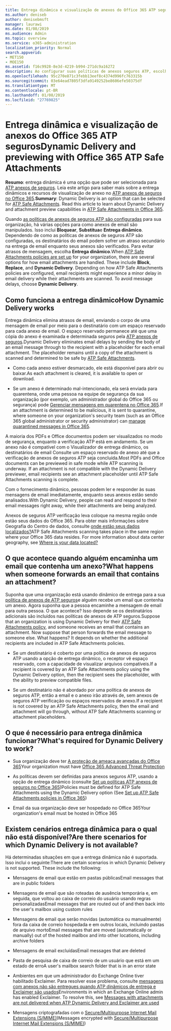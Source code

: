 ```yaml
---
title: Entrega dinâmica e visualização de anexos do Office 365 ATP seguros
ms.author: deniseb
author: denisebmsft
manager: laurawi
ms.date: 01/08/2019
ms.audience: Admin
ms.topic: overview
ms.service: o365-administration
localization_priority: Normal
search.appverid:
- MET150
- MOE150
ms.assetid: f16c9928-8e3d-4219-b994-271dc9a16272
description: Ao configurar suas políticas de anexos seguros ATP, escolha entrega dinâmica para evitar atrasos de mensagem e permitem que as pessoas visualizem anexos que estão sendo examinados.
ms.openlocfilehash: 95c270e871c3febb13eef8c4374d996fc763315b
ms.sourcegitcommit: 03e64ead7805f3dfa9149252be8606efe50375df
ms.translationtype: MT
ms.contentlocale: pt-BR
ms.lasthandoff: 01/08/2019
ms.locfileid: "27769825"
---
```

# <a name="dynamic-delivery-and-previewing-with-office-365-atp-safe-attachments"></a><span data-ttu-id="cddd5-103">Entrega dinâmica e visualização de anexos do Office 365 ATP seguros</span><span class="sxs-lookup"><span data-stu-id="cddd5-103">Dynamic Delivery and previewing with Office 365 ATP Safe Attachments</span></span>

<span data-ttu-id="cddd5-p101">**Resumo**: entrega dinâmica é uma opção que pode ser selecionada para [ATP anexos de seguros](atp-safe-attachments.md). Leia este artigo para saber mais sobre a entrega dinâmicos e recursos de visualização de anexo no [ATP anexos de seguros no Office 365](atp-safe-attachments.md).</span><span class="sxs-lookup"><span data-stu-id="cddd5-p101">**Summary**: Dynamic Delivery is an option that can be selected for [ATP Safe Attachments](atp-safe-attachments.md). Read this article to learn about Dynamic Delivery and attachment preview capabilities in [ATP Safe Attachments in Office 365](atp-safe-attachments.md).</span></span>

<span data-ttu-id="cddd5-p102">Quando [as políticas de anexos de seguros ATP são configuradas](set-up-atp-safe-attachments-policies.md) para sua organização, há várias opções para como anexos de email são manipulados. Isso inclui **Bloquear**, **Substitua**e **Entrega dinâmico**. Dependendo de como as políticas de anexos de seguros ATP são configuradas, os destinatários do email podem sofrer um atraso secundário na entrega de email enquanto seus anexos são verificados. Para evitar atrasos de mensagem, escolha **Entrega dinâmico**.</span><span class="sxs-lookup"><span data-stu-id="cddd5-p102">When [ATP Safe Attachments policies are set up](set-up-atp-safe-attachments-policies.md) for your organization, there are several options for how email attachments are handled. These include **Block**, **Replace**, and **Dynamic Delivery**. Depending on how ATP Safe Attachments policies are configured, email recipients might experience a minor delay in email delivery while their attachments are scanned. To avoid message delays, choose **Dynamic Delivery**.</span></span>
  
## <a name="how-dynamic-delivery-works"></a><span data-ttu-id="cddd5-110">Como funciona a entrega dinâmico</span><span class="sxs-lookup"><span data-stu-id="cddd5-110">How Dynamic Delivery works</span></span>
  
<span data-ttu-id="cddd5-p103">Entrega dinâmica elimina atrasos de email, enviando o corpo de uma mensagem de email por meio para o destinatário com um espaço reservado para cada anexo de email. O espaço reservado permanece até que uma cópia do anexo é examinada e determinada seguros pela [ATP anexos de seguros](atp-safe-attachments.md).</span><span class="sxs-lookup"><span data-stu-id="cddd5-p103">Dynamic Delivery eliminates email delays by sending the body of an email message through to the recipient with a placeholder for each email attachment. The placeholder remains until a copy of the attachment is scanned and determined to be safe by [ATP Safe Attachments](atp-safe-attachments.md).</span></span> 

- <span data-ttu-id="cddd5-113">Como cada anexo estiver desmarcado, ele está disponível para abrir ou baixar.</span><span class="sxs-lookup"><span data-stu-id="cddd5-113">As each attachment is cleared, it is available to open or download.</span></span> 

- <span data-ttu-id="cddd5-114">Se um anexo é determinado mal-intencionado, ela será enviada para quarentena, onde uma pessoa na equipe de segurança da sua organização (por exemplo, um administrador global do Office 365 ou segurança) pode [Gerenciar mensagens em quarentena no Office 365](manage-quarantined-messages-and-files.md).</span><span class="sxs-lookup"><span data-stu-id="cddd5-114">If an attachment is determined to be malicious, it is sent to quarantine, where someone on your organization's security team (such as an Office 365 global administrator or security administrator) can [manage quarantined messages in Office 365](manage-quarantined-messages-and-files.md).</span></span>

<span data-ttu-id="cddd5-p104">A maioria dos PDFs e Office documentos podem ser visualizados no modo de segurança, enquanto a verificação ATP está em andamento. Se um anexo não é compatível com o Visualizador de entrega dinâmico, os destinatários de email Consulte um espaço reservado de anexo até que a verificação de anexos de seguros ATP seja concluída.</span><span class="sxs-lookup"><span data-stu-id="cddd5-p104">Most PDFs and Office documents can be previewed in safe mode while ATP scanning is underway. If an attachment is not compatible with the Dynamic Delivery previewer, email recipients see an attachment placeholder until ATP Safe Attachments scanning is complete.</span></span>

<span data-ttu-id="cddd5-117">Com o fornecimento dinâmico, pessoas podem ler e responder às suas mensagens de email imediatamente, enquanto seus anexos estão sendo analisados.</span><span class="sxs-lookup"><span data-stu-id="cddd5-117">With Dynamic Delivery, people can read and respond to their email messages right away, while their attachments are being analyzed.</span></span> 

<span data-ttu-id="cddd5-p105">Anexos de seguros ATP verificação leva coloque na mesma região onde estão seus dados do Office 365. Para obter mais informações sobre Geografia do Centro de dados, consulte [onde estão seus dados localizados?](https://products.office.com/where-is-your-data-located?geo=All)</span><span class="sxs-lookup"><span data-stu-id="cddd5-p105">ATP Safe Attachments scanning takes place in the same region where your Office 365 data resides. For more information about data center geography, see [Where is your data located?](https://products.office.com/where-is-your-data-located?geo=All)</span></span> 
  
## <a name="what-happens-when-someone-forwards-an-email-that-contains-an-attachment"></a><span data-ttu-id="cddd5-120">O que acontece quando alguém encaminha um email que contenha um anexo?</span><span class="sxs-lookup"><span data-stu-id="cddd5-120">What happens when someone forwards an email that contains an attachment?</span></span>

<span data-ttu-id="cddd5-p106">Suponha que uma organização está usando dinâmico de entrega para a sua [política de anexos de ATP seguros](set-up-atp-safe-attachments-policies.md)e alguém recebe um email que contenha um anexo. Agora suponha que a pessoa encaminhe a mensagem de email para outra pessoa. O que acontece? Isso depende se os destinatários adicionais são incluídos nas políticas de anexos de ATP seguros.</span><span class="sxs-lookup"><span data-stu-id="cddd5-p106">Suppose that an organization is using Dynamic Delivery for their [ATP Safe Attachments policy](set-up-atp-safe-attachments-policies.md), and someone receives an email that contains an attachment. Now suppose that person forwards the email message to someone else. What happens? It depends on whether the additional recipients are included in ATP Safe Attachments policies.</span></span>
  
- <span data-ttu-id="cddd5-125">Se um destinatário é coberto por uma política de anexos de seguros ATP usando a opção de entrega dinâmico, o receptor vê espaço reservado, com a capacidade de visualizar arquivos compatíveis.</span><span class="sxs-lookup"><span data-stu-id="cddd5-125">If a recipient is covered by an ATP Safe Attachments policy using the Dynamic Delivery option, then the recipient sees the placeholder, with the ability to preview compatible files.</span></span>
    
- <span data-ttu-id="cddd5-126">Se um destinatário não é abordado por uma política de anexos de seguros ATP, então a email e o anexo irão através de, sem anexos de seguros ATP verificação ou espaços reservados de anexo.</span><span class="sxs-lookup"><span data-stu-id="cddd5-126">If a recipient is not covered by an ATP Safe Attachments policy, then the email and attachment will go through, without ATP Safe Attachments scanning or attachment placeholders.</span></span>
    
## <a name="whats-required-for-dynamic-delivery-to-work"></a><span data-ttu-id="cddd5-127">O que é necessário para entrega dinâmica funcionar?</span><span class="sxs-lookup"><span data-stu-id="cddd5-127">What's required for Dynamic Delivery to work?</span></span>

- <span data-ttu-id="cddd5-128">Sua organização deve ter [A proteção de ameaça avançadas do Office 365](office-365-atp.md)</span><span class="sxs-lookup"><span data-stu-id="cddd5-128">Your organization must have [Office 365 Advanced Threat Protection](office-365-atp.md)</span></span>
    
- <span data-ttu-id="cddd5-129">As políticas devem ser definidas para anexos seguros ATP, usando a opção de entrega dinâmico (consulte [Set up políticas ATP anexos de seguros no Office 365](set-up-atp-safe-attachments-policies.md))</span><span class="sxs-lookup"><span data-stu-id="cddd5-129">Policies must be defined for ATP Safe Attachments using the Dynamic Delivery option (See [Set up ATP Safe Attachments policies in Office 365](set-up-atp-safe-attachments-policies.md))</span></span>
    
- <span data-ttu-id="cddd5-130">Email da sua organização deve ser hospedado no Office 365</span><span class="sxs-lookup"><span data-stu-id="cddd5-130">Your organization's email must be hosted in Office 365</span></span>
    
## <a name="are-there-scenarios-for-which-dynamic-delivery-is-not-available"></a><span data-ttu-id="cddd5-131">Existem cenários entrega dinâmica para o qual não está disponível?</span><span class="sxs-lookup"><span data-stu-id="cddd5-131">Are there scenarios for which Dynamic Delivery is not available?</span></span>

<span data-ttu-id="cddd5-p107">Há determinadas situações em que a entrega dinâmica não é suportada. Isso inclui o seguinte:</span><span class="sxs-lookup"><span data-stu-id="cddd5-p107">There are certain scenarios in which Dynamic Delivery is not supported. These include the following:</span></span>
  
- <span data-ttu-id="cddd5-134">Mensagens de email que estão em pastas públicas</span><span class="sxs-lookup"><span data-stu-id="cddd5-134">Email messages that are in public folders</span></span>
    
- <span data-ttu-id="cddd5-135">Mensagens de email que são roteadas de ausência temporária e, em seguida, que voltou ao caixa de correio do usuário usando regras personalizadas</span><span class="sxs-lookup"><span data-stu-id="cddd5-135">Email messages that are routed out of and then back into the user's mailbox using custom rules</span></span>
    
- <span data-ttu-id="cddd5-136">Mensagens de email que serão movidas (automática ou manualmente) fora da caixa de correio hospedada e em outros locais, incluindo pastas de arquivo morto</span><span class="sxs-lookup"><span data-stu-id="cddd5-136">Email messages that are moved (automatically or manually) out of the hosted mailbox and into other locations, including archive folders</span></span>
    
- <span data-ttu-id="cddd5-137">Mensagens de email excluídas</span><span class="sxs-lookup"><span data-stu-id="cddd5-137">Email messages that are deleted</span></span>
    
- <span data-ttu-id="cddd5-138">Pasta de pesquisa de caixa de correio de um usuário que está em um estado de erro</span><span class="sxs-lookup"><span data-stu-id="cddd5-138">A user's mailbox search folder that is in an error state</span></span>
    
- <span data-ttu-id="cddd5-p108">Ambientes em que um administrador do Exchange Online tiver habilitado Exclaimer. Para resolver esse problema, consulte [mensagens com anexos não são entregues quando ATP dinâmicos de entrega e Exclaimer são usados](https://support.microsoft.com/help/4014438/messages-with-attachments-are-not-delivered-when-atp-dynamic-delivery)</span><span class="sxs-lookup"><span data-stu-id="cddd5-p108">Environments in which an Exchange Online admin has enabled Exclaimer. To resolve this, see [Messages with attachments are not delivered when ATP Dynamic Delivery and Exclaimer are used](https://support.microsoft.com/help/4014438/messages-with-attachments-are-not-delivered-when-atp-dynamic-delivery)</span></span>

- <span data-ttu-id="cddd5-141">Mensagens criptografadas com o [Secure/Multipurpose Internet Mail Extensions (S/MIME)](s-mime-for-message-signing-and-encryption.md))</span><span class="sxs-lookup"><span data-stu-id="cddd5-141">Messages encrypted with [Secure/Multipurpose Internet Mail Extensions (S/MIME)](s-mime-for-message-signing-and-encryption.md))</span></span>
    
